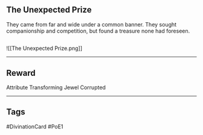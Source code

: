 ## The Unexpected Prize
They came from far and wide under a common banner.
They sought companionship and competition,
but found a treasure none had foreseen.
## 
![[The Unexpected Prize.png]]

---
## Reward
Attribute Transforming Jewel
Corrupted

---
## Tags
#DivinationCard
#PoE1